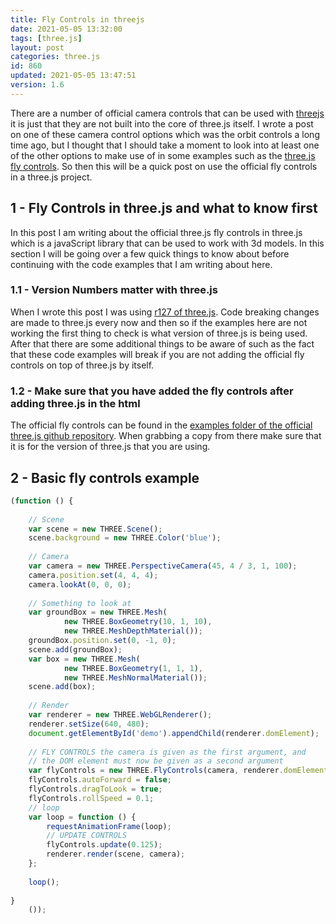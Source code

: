 ```yaml
---
title: Fly Controls in threejs
date: 2021-05-05 13:32:00
tags: [three.js]
layout: post
categories: three.js
id: 860
updated: 2021-05-05 13:47:51
version: 1.6
---
```


There are a number of official camera controls that can be used with [threejs](https://threejs.org/) it is just that they are not built into the core of three.js itself. I wrote a post on one of these camera control options which was the orbit controls a long time ago, but I thought that I should take a moment to look into at least one of the other options to make use of in some examples such as the [three.js fly controls](https://threejs.org/docs/#examples/en/controls/FlyControls.dragToLook). So then this will be a quick post on use the official fly controls in a three.js project.

<!-- more -->

## 1 - Fly Controls in three.js and what to know first

In this post I am writing about the official three.js fly controls in three.js which is a javaScript library that can be used to work with 3d models. In this section I will be going over a few quick things to know about before continuing with the code examples that I am writing about here.

### 1.1 - Version Numbers matter with three.js

When I wrote this post I was using [r127 of three.js](https://github.com/mrdoob/three.js/tree/r127). Code breaking changes are made to three.js every now and then so if the examples here are not working the first thing to check is what version of three.js is being used. After that there are some additional things to be aware of such as the fact that these code examples will break if you are not adding the official fly controls on top of three.js by itself.

### 1.2 - Make sure that you have added the fly controls after adding three.js in the html

The official fly controls can be found in the [examples folder of the official three.js github repository](https://github.com/mrdoob/three.js/blob/r127/examples/js/controls/FlyControls.js). When grabbing a copy from there make sure that it is for the version of three.js that you are using.

## 2 - Basic fly controls example

```js
(function () {
 
    // Scene
    var scene = new THREE.Scene();
    scene.background = new THREE.Color('blue');
 
    // Camera
    var camera = new THREE.PerspectiveCamera(45, 4 / 3, 1, 100);
    camera.position.set(4, 4, 4);
    camera.lookAt(0, 0, 0);
 
    // Something to look at
    var groundBox = new THREE.Mesh(
            new THREE.BoxGeometry(10, 1, 10),
            new THREE.MeshDepthMaterial());
    groundBox.position.set(0, -1, 0);
    scene.add(groundBox);
    var box = new THREE.Mesh(
            new THREE.BoxGeometry(1, 1, 1),
            new THREE.MeshNormalMaterial());
    scene.add(box);
 
    // Render
    var renderer = new THREE.WebGLRenderer();
    renderer.setSize(640, 480);
    document.getElementById('demo').appendChild(renderer.domElement);
 
    // FLY CONTROLS the camera is given as the first argument, and
    // the DOM element must now be given as a second argument
    var flyControls = new THREE.FlyControls(camera, renderer.domElement);
    flyControls.autoForward = false;
    flyControls.dragToLook = true;
    flyControls.rollSpeed = 0.1;
    // loop
    var loop = function () {
        requestAnimationFrame(loop);
        // UPDATE CONTROLS
        flyControls.update(0.125);
        renderer.render(scene, camera);
    };
 
    loop();
 
}
    ());
```